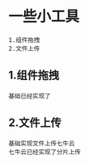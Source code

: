# 一些小工具
    1.组件拖拽
    2.文件上传
## 1.组件拖拽
    基础已经实现了
## 2.文件上传
    基础实现文件上传七牛云
    七牛云已经实现了分片上传
    
